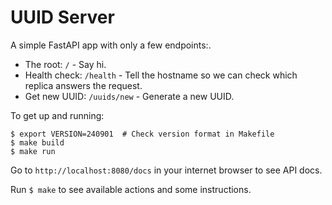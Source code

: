# UUID Server

A simple FastAPI app with only a few endpoints:.
- The root: `/` - Say hi.
- Health check: `/health` - Tell the hostname so we can check which replica answers the request.
- Get new UUID: `/uuids/new` - Generate a new UUID.

To get up and running:

```
$ export VERSION=240901  # Check version format in Makefile
$ make build
$ make run
```

Go to `http://localhost:8080/docs` in your internet browser to see API docs.

Run `$ make` to see available actions and some instructions.